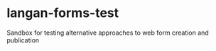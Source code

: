 # langan-forms-test
Sandbox for testing alternative approaches to web form creation and publication
